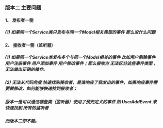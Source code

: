 ### 版本二 主要问题
#### 1、 发布者一侧
##### (1) 如果同一个Service类只发布与同一个Model相关类型的事件 那么没什么问题

 
#### 2、 接收者一侧（监听器）
##### (1) 如果同一个Service类发布多个与同一个Model相关的事件 比如用户删除事件 用户注册事件 用户添加事件 用户修改事件；那么接收方 无法区分这些事件类型 ，无法做出正确的操作。
##### (2) 无法从代码角度 快速找到接收者，是谁响应了我发出的事件，如果响应事件需要做修改，如何能够快速找到接收者；
#####      版本一是可以通过哪些类（监听器）使用了预先定义的事件 如 UserAddEvent 来快速找到 所有的监听者
#####      而版本二却不能。
